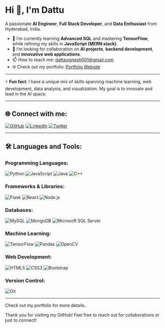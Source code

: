 # Hi 👋, I'm Dattu

A passionate **AI Engineer**, **Full Stack Developer**, and **Data Enthusiast** from Hyderabad, India.

- 🌱 I’m currently learning **Advanced SQL** and mastering **TensorFlow**, while refining my skills in **JavaScript (MERN stack)**.
- 🤝 I’m looking for collaboration on **AI projects**, **backend development**, and **innovative web applications**.
- 📫 How to reach me: [dattavignesh001@gmail.com](mailto:dattavignesh001@gmail.com)
- 🌐 Check out my portfolio: [Portfolio Website](https://my-portfolio-2zpt.onrender.com/)

---

⚡ **Fun fact**: I have a unique mix of skills spanning machine learning, web development, data analysis, and visualization. My goal is to innovate and lead in the AI space.

---

## 🌐 Connect with me:

[![GitHub](https://img.shields.io/badge/GitHub-%2312100E.svg?style=for-the-badge&logo=github&logoColor=white)](https://github.com/dattu145)
[![LinkedIn](https://img.shields.io/badge/LinkedIn-%230077B5.svg?style=for-the-badge&logo=linkedin&logoColor=white)](https://www.linkedin.com/in/datta-vignesh-b09437223/)
[![Twitter](https://img.shields.io/badge/Twitter-%231DA1F2.svg?style=for-the-badge&logo=twitter&logoColor=white)](https://twitter.com/dattu)

---

## 🛠️ Languages and Tools:

### **Programming Languages**:
![Python](https://img.shields.io/badge/Python-3670A0?style=for-the-badge&logo=python&logoColor=ffdd54)
![JavaScript](https://img.shields.io/badge/JavaScript-323330?style=for-the-badge&logo=javascript&logoColor=f7df1e)
![Java](https://img.shields.io/badge/Java-%23ED8B00.svg?style=for-the-badge&logo=java&logoColor=white)
![C++](https://img.shields.io/badge/C++-00599C?style=for-the-badge&logo=cplusplus&logoColor=white)

### **Frameworks & Libraries**:
![Flask](https://img.shields.io/badge/Flask-000000?style=for-the-badge&logo=flask&logoColor=white)
![React](https://img.shields.io/badge/React-%2320232a.svg?style=for-the-badge&logo=react&logoColor=%2361DAFB)
![Node.js](https://img.shields.io/badge/Node.js-43853D?style=for-the-badge&logo=node.js&logoColor=white)

### **Databases**:
![MySQL](https://img.shields.io/badge/MySQL-%2300f.svg?style=for-the-badge&logo=mysql&logoColor=white)
![MongoDB](https://img.shields.io/badge/MongoDB-%2347A248.svg?style=for-the-badge&logo=mongodb&logoColor=white)
![Microsoft SQL Server](https://img.shields.io/badge/Microsoft_SQL_Server-CC2927?style=for-the-badge&logo=microsoft-sql-server&logoColor=white)


### **Machine Learning**:
![TensorFlow](https://img.shields.io/badge/TensorFlow-%23FF6F00.svg?style=for-the-badge&logo=tensorflow&logoColor=white)
![Pandas](https://img.shields.io/badge/pandas-%23150458.svg?style=for-the-badge&logo=pandas&logoColor=white)
![OpenCV](https://img.shields.io/badge/OpenCV-%23white.svg?style=for-the-badge&logo=opencv&logoColor=white)

### **Web Development**:
![HTML5](https://img.shields.io/badge/HTML5-E34F26?style=for-the-badge&logo=html5&logoColor=white)
![CSS3](https://img.shields.io/badge/CSS3-%231572B6.svg?style=for-the-badge&logo=css3&logoColor=white)
![Bootstrap](https://img.shields.io/badge/Bootstrap-%23563D7C.svg?style=for-the-badge&logo=bootstrap&logoColor=white)

### **Version Control**:
![Git](https://img.shields.io/badge/Git-%23F05033.svg?style=for-the-badge&logo=git&logoColor=white)

---

Check out my portfolio for more details..

Thank you for visiting my GitHub! Feel free to reach out for collaborations or just to connect!
